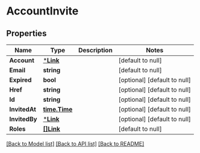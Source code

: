 # AccountInvite

## Properties
Name | Type | Description | Notes
------------ | ------------- | ------------- | -------------
**Account** | [***Link**](Link.md) |  | [default to null]
**Email** | **string** |  | [default to null]
**Expired** | **bool** |  | [optional] [default to null]
**Href** | **string** |  | [optional] [default to null]
**Id** | **string** |  | [optional] [default to null]
**InvitedAt** | [**time.Time**](time.Time.md) |  | [optional] [default to null]
**InvitedBy** | [***Link**](Link.md) |  | [optional] [default to null]
**Roles** | [**[]Link**](Link.md) |  | [default to null]

[[Back to Model list]](../README.md#documentation-for-models) [[Back to API list]](../README.md#documentation-for-api-endpoints) [[Back to README]](../README.md)



